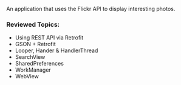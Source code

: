 An application that uses the Flickr API to display interesting photos.

### Reviewed Topics:
- Using REST API via Retrofit
- GSON + Retrofit
- Looper, Hander & HandlerThread
- SearchView
- SharedPreferences
- WorkManager
- WebView
